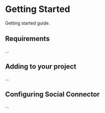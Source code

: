 # Getting Started

Getting started guide.

## Requirements

...

## Adding to your project

...

## Configuring Social Connector

...

